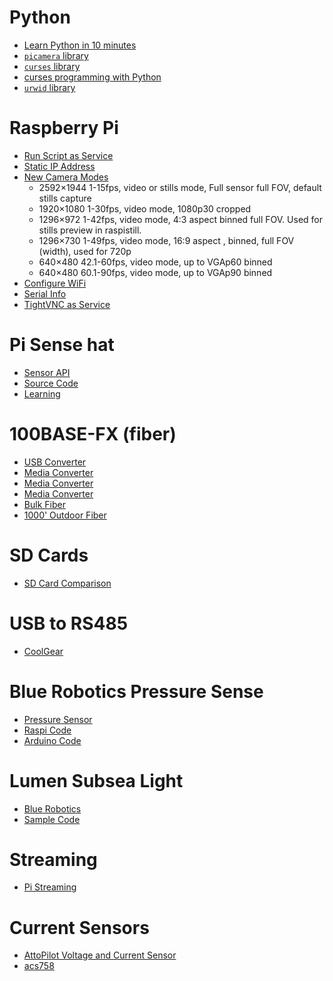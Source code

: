 # Python

- [Learn Python in 10 minutes](https://www.stavros.io/tutorials/python/)
- [`picamera` library](https://picamera.readthedocs.io/en/release-1.12/)
- [`curses` library](https://docs.python.org/3/library/curses.html)
- [curses programming with Python](https://docs.python.org/3/howto/curses.html)
- [`urwid` library](http://urwid.org/index.html)

# Raspberry Pi

- [Run Script as Service](http://www.diegoacuna.me/how-to-run-a-script-as-a-service-in-raspberry-pi-raspbian-jessie/)
- [Static IP Address](https://www.modmypi.com/blog/how-to-give-your-raspberry-pi-a-static-ip-address-update)
- [New Camera Modes](https://www.raspberrypi.org/blog/new-camera-mode-released/)
	- 2592×1944    1-15fps, video or stills mode, Full sensor full FOV, default stills capture
	- 1920×1080    1-30fps, video mode,           1080p30 cropped
	- 1296×972     1-42fps, video mode,           4:3 aspect binned full FOV. Used for stills preview in raspistill.
	- 1296×730     1-49fps, video mode,           16:9 aspect , binned, full FOV (width), used for 720p
	- 640×480   42.1-60fps, video mode,           up to VGAp60 binned
	- 640×480   60.1-90fps, video mode,           up to VGAp90 binned
- [Configure WiFi](https://www.raspberrypi.org/documentation/configuration/wireless/wireless-cli.md)
- [Serial Info](http://elinux.org/RPi_Serial_Connection)
- [TightVNC as Service](http://www.penguintutor.com/linux/tightvnc)

# Pi Sense hat

- [Sensor API](http://pythonhosted.org/sense-hat/api/#environmental-sensors)
- [Source Code](https://github.com/RPi-Distro/python-sense-hat)
- [Learning](https://astro-pi.org/resources/)

# 100BASE-FX (fiber)

- [USB Converter](http://www.fiberfin.com/index.php/products/network-solutions/usb-media-convertors/media-convertor-usb2-0-to-100base-fx-pof-gaiagrid.html)
- [Media Converter](https://www.amazon.com/TRENDnet-100Base-TX-100Base-FX-Converter-TFC-110MSC/dp/B00007IFE8)
- [Media Converter](https://www.computercablestore.com/fast-ethernet-fiber-media-converter-utp-to-100base-fx-lc-singlemode-20km-1310nm)
- [Media Converter](http://us.edimax.com/edimax/merchandise/merchandise_detail/data/edimax/us/media_conventers_fast_ethernet/et-912_series/)
- [Bulk Fiber](http://www.fibertronics-store.com/3mm-Duplex-Multimode-625-125m-Cable-Orange-PVC-M62DX02C3NV0.htm)
- [1000' Outdoor Fiber](http://www.cablewholesale.com/products/fiber-optic/multimode-duplex-62.5-125/product-10f3-206nh.php?utm_source=GoogleShopping&utm_medium=cpc&utm_term=10F3-206NH&utm_campaign=6%20Fiber%20Indoor%2FOutdoor%20Fiber%20Optic%20Cable%2C%20Multimode%2C%2062.5%2F125%2C%20Black%2C%20Riser%20Rated%2C%20Spool%2C%201000%20foot&gclid=CNn5nrvFls8CFUeCfgodyaYCeA)

# SD Cards

- [SD Card Comparison](http://www.jeffgeerling.com/blogs/jeff-geerling/raspberry-pi-microsd-card)

# USB to RS485

- [CoolGear](http://www.coolgear.com/product/usb-to-optical-isolated-rs-422485-industrial-adapter)

# Blue Robotics Pressure Sense

- [Pressure Sensor](https://www.bluerobotics.com/store/electronics/bar30-sensor-r1/)
- [Raspi Code](https://github.com/ControlEverythingCommunity/MS5837-30BA01/blob/master/Python/MS5837_30BA01.py)
- [Arduino Code](https://github.com/bluerobotics/BlueRobotics_MS5837_Library/blob/master/MS5837.cpp)

# Lumen Subsea Light

- [Blue Robotics](https://www.bluerobotics.com/store/electronics/lumen-light-r1/)
- [Sample Code](http://docs.bluerobotics.com/lumen/#example-code)

# Streaming

- [Pi Streaming](https://github.com/waveform80/pistreaming)

# Current Sensors

- [AttoPilot Voltage and Current Sensor](https://www.sparkfun.com/products/10643)
- [acs758](http://henrysbench.capnfatz.com/henrys-bench/arduino-current-measurements/acs758-arduino-current-sensor-tutorial/)
